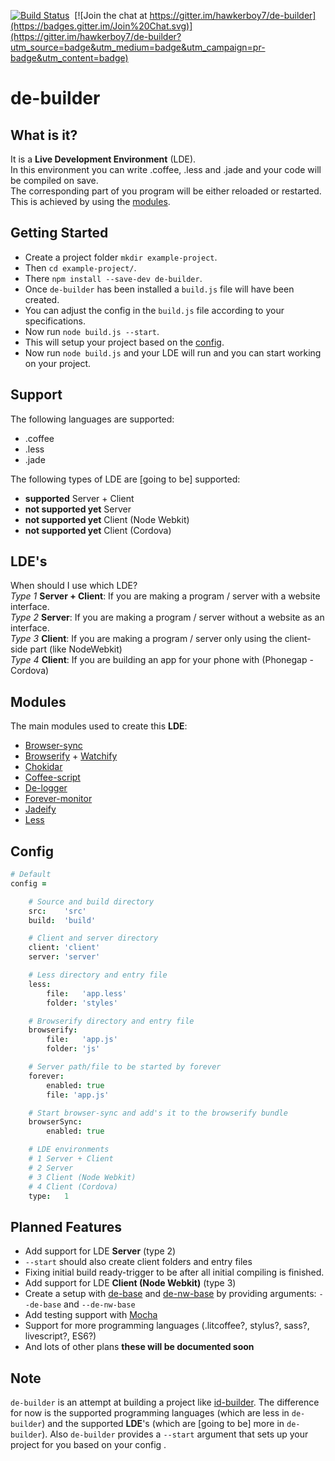 [![Build Status](https://travis-ci.org/hawkerboy7/de-builder.svg?branch=master)](https://travis-ci.org/hawkerboy7/de-builder)&nbsp;&nbsp;[![Join the chat at https://gitter.im/hawkerboy7/de-builder](https://badges.gitter.im/Join%20Chat.svg)](https://gitter.im/hawkerboy7/de-builder?utm_source=badge&utm_medium=badge&utm_campaign=pr-badge&utm_content=badge)


# de-builder


## What is it?
It is a __Live Development Environment__ (LDE).<br>
In this environment you can write .coffee, .less and .jade and your code will be compiled on save.<br>
The corresponding part of you program will be either reloaded or restarted.<br>
This is achieved by using the [modules](https://github.com/hawkerboy7/de-builder#modules).


## Getting Started
- Create a project folder `mkdir example-project`.
- Then `cd example-project/`.
- There `npm install --save-dev de-builder`.
- Once `de-builder` has been installed a `build.js` file will have been created.
- You can adjust the config in the `build.js` file according to your specifications.
- Now run `node build.js --start`.
- This will setup your project based on the [config](https://github.com/hawkerboy7/de-builder#config).
- Now run `node build.js` and your LDE will run and you can start working on your project.


## Support
The following languages are supported:
- .coffee
- .less
- .jade

The following types of LDE are [going to be] supported:
- __supported__ Server + Client
- __not supported yet__ Server
- __not supported yet__ Client (Node Webkit)
- __not supported yet__ Client (Cordova)


## LDE's
When should I use which LDE?<br>
_Type 1_ __Server + Client__: If you are making a program / server with a website interface.<br>
_Type 2_ __Server__: If you are making a program / server without a website as an interface.<br>
_Type 3_ __Client__: If you are making a program / server only using the client-side part (like NodeWebkit)<br>
_Type 4_ __Client__: If you are building an app for your phone with (Phonegap - Cordova)


## Modules
The main modules used to create this __LDE__:
- [Browser-sync](https://github.com/BrowserSync/browser-sync)
- [Browserify](https://github.com/substack/node-browserify) + [Watchify](https://github.com/substack/watchify)
- [Chokidar](https://github.com/paulmillr/chokidar)
- [Coffee-script](https://github.com/jashkenas/coffeescript)
- [De-logger](https://github.com/hawkerboy7/de-logger)
- [Forever-monitor](https://github.com/foreverjs/forever-monitor)
- [Jadeify](https://github.com/domenic/jadeify)
- [Less](https://github.com/less/less.js)


## Config
```coffeescript
# Default
config =

	# Source and build directory
	src:	'src'
	build:	'build'

	# Client and server directory
	client:	'client'
	server:	'server'

	# Less directory and entry file
	less:
		file:	'app.less'
		folder:	'styles'

	# Browserify directory and entry file
	browserify:
		file:	'app.js'
		folder:	'js'

	# Server path/file to be started by forever
	forever:
		enabled: true
		file: 'app.js'

	# Start browser-sync and add's it to the browserify bundle
	browserSync:
		enabled: true

	# LDE environments
	# 1 Server + Client
	# 2 Server
	# 3 Client (Node Webkit)
	# 4 Client (Cordova)
	type:	1
```


## Planned Features
- Add support for LDE __Server__ (type 2)
- `--start` should also create client folders and entry files
- Fixing initial build ready-trigger to be after all initial compiling is finished.
- Add support for LDE __Client (Node Webkit)__ (type 3)
- Create a setup with
	[de-base](https://github.com/hawkerboy7/de-base)
	and
	[de-nw-base](https://github.com/hawkerboy7/de-nw-base)
	by providing arguments: `--de-base` and `--de-nw-base`
- Add testing support with [Mocha](https://github.com/mochajs/mocha)
- Support for more programming languages (.litcoffee?, stylus?, sass?, livescript?, ES6?)
- And lots of other plans __these will be documented soon__


## Note
`de-builder` is an attempt at building a project like [id-builder](https://github.com/Industrial/id-builder).
The difference for now is the supported programming languages (which are less in `de-builder`) and the supported __LDE__'s (which are [going to be] more in `de-builder`).
Also `de-builder` provides a `--start` argument that sets up your project for you based on your config .